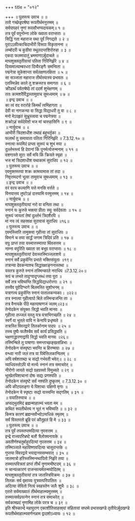 +++
title = "०१२"

+++
॥ पुलस्त्य उवाच ॥ ॥  
ततो गच्छेन्नृपश्रेष्ठ रूपतीर्थमनुत्तमम् ॥  
सर्वपापहरं नॄणां रूपसौभण्यदायकम्॥ १ ॥  
तत्र पूर्वं वपुर्नाम्ना लोके ख्याता वराप्सराः ॥  
सिद्धिं गता महाराज यथा पूर्वं निगद्यते ॥ २ ॥  
पुराऽऽसीत्काचिदाभीरी विरूपा विकृतानना ॥  
लम्बोदरी च कुग्रीवा स्थूलदन्तशिरोरुहा ॥ ३ ॥  
एकदा फलमादातुं भ्रममाणाऽर्बुदाचले ॥  
माघशुक्लतृतीयायां पतिता गिरिनिर्झरे ॥ ४ ॥  
दिव्यमाल्याम्बरधरा दिव्यैरङ्गैः समन्विता ॥  
पद्मनेत्रा सुकेशान्ता सर्वलक्षणलक्षिता ॥ ५ ॥  
सा सञ्जाता महाराज तीर्थस्यास्य प्रभावतः ॥  
एतस्मिन्नेव काले तु शक्रस्तत्र समागतः ॥ ६ ॥  
क्रीडार्थं पर्वतश्रेष्ठे तां ददर्श शुभेक्षणाम् ॥  
ततः कामशरैर्विद्धस्तामुवाच सुमध्यमाम् ॥ ७ ॥  
॥ इन्द्र उवाच ॥ ॥  
का त्वं वद वरारोहे किमर्थं त्वमिहागता ॥  
देवी वा नागकन्या वा सिद्धा विद्याधरी तु वा ॥ ८ ॥  
मनो मेऽपहृतं सुभ्रूस्त्वया च पद्मनेत्रया ॥  
शक्रोऽहं सर्वदेवेशो भज मां चारुहासिनि ॥ ९ ॥  
॥ नार्युवाच ॥ ॥  
आभीरी त्रिदशाधीश तथाहं बहुभर्तृका ॥  
फलार्थं तु समायाता पतिता गिरिनिर्झरे ॥ 7.3.12.१० ॥  
स्नात्वा रूपमिदं प्राप्ता सुरूपं च शुभं मया ॥  
दुर्ल्लभस्त्वं हि देवानां किं पुनर्मर्त्यजन्मनाम् ॥ ११ ॥  
वशगास्ते सुराः सर्वे मयि किं क्रियते स्पृहा ॥  
भज मां त्रिदशाधीश यथाकामं सुराधिप ॥ १२ ॥  
॥ पुलस्त्य उवाच ॥ ॥  
एवमुक्तस्तया शक्रः कामयामास तां तदा ॥  
निवृत्तमदनो भूत्वा तामुवाच सुमध्यमाम् ॥ १३ ॥  
॥ इन्द्र उवाच ॥ ॥  
वरं वरय कल्याणि यत्ते मनसि वर्त्तते ॥  
विनयात्तव तुष्टोऽहं दास्यामि वरमुत्तमम् ॥ १४ ॥  
॥ नार्युवाच ॥ ॥  
माघशुक्लतृतीयायां नरो वा वनिता तथा ॥  
स्नानं यः कुरुते भक्त्या प्रीताः स्युः सर्वदेवताः ॥ १५ ॥  
सुरूपं जायतां तेषां दुर्ल्लभं त्रिदशैरपि ॥  
मां नय त्वं सहस्राक्ष सुरावासं सुराधिप ॥१६॥  
॥ पुलस्त्य उवाच ॥ ॥  
एवमस्त्विति तामुक्त्वा गृहीत्वा तां सुराधिपः ॥  
विमाने च तया सार्द्धं जगाम त्रिदिवं प्रति ॥ १७ ॥  
वपुः प्राप्तं तया यस्मात्तस्मात्पा र्थिवसत्तम ॥  
नाम्ना वपुरिति ख्याता सा बभूव वराप्सराः ॥ १८ ॥  
माघशुक्लतृतीयायां देवास्तस्मिञ्जलाशये ॥  
स्नानं सर्वे प्रकुर्वन्ति प्रभाते भक्तिसंयुताः ॥१९॥  
तत्रान्या देवकन्याश्च सिद्धयक्षाङ्गनास्तथा ॥  
यस्तत्र कुरुते स्नानं तस्मिन्काले नराधिप ॥7.3.12.२०॥  
रूपं च लभते तादृग्यादृग्लब्धं तया पुरा ॥  
सर्वे तत्र भविष्यन्ति सिद्धविद्याधरोरगाः ॥ २१ ॥  
तस्यैव पूर्वदिग्भागे बिलमस्ति सुशोभनम् ॥  
यत्रागत्य प्रकुर्वन्ति स्नानं पातालकन्यकाः। ॥२२॥  
तत्र स्नात्वा गृहीत्वापो बिले तस्मिन्व्रजन्ति ताः ॥  
तत्र वैनायके पीठे महत्पाषाणजं जलम्॥२३॥  
तेनोदकेन संयुक्तः सिद्धो भवति मानवः ॥  
गृहीत्वा तज्जलं यस्तु यत्र यत्राभिगच्छति ॥ २४ ॥  
स्वर्गे वा भूतले वापि न केनापि प्रधृष्यते ॥  
तत्रास्ति विवरद्वारे तिलकोनाम पादपः ॥ २५ ॥  
तस्य पुष्पैः फलैश्चैव सर्वं कार्यं प्रसिद्ध्यति ॥  
भक्षणाद्धारणाद्वापि सिद्धो भवति मानवः ॥२६॥  
तस्मिन्बिले तु पाषाणाः समन्ताच्छङ्खसन्निभाः ॥  
तेनोदकेन संस्पृष्टा भवन्ति च हिरण्मयाः ॥ २७ ॥  
वन्ध्या नारी जलं तत्र या पिबेत्तिलकान्वितम् ॥  
अपि वर्षशताब्दा च सद्यो गर्भवती भवेत्॥ ॥ २८ ॥  
व्याधिग्रस्तोऽपि यो मर्त्त्यः स्नानं तत्र समाचरेत् ॥  
नीरोगो जायते सद्यो ग्रहग्रस्तो विमुच्यते ॥ २९ ॥  
भूतप्रेतपिशाचानां दोषः सद्यः प्रणश्यति ॥  
तेनोदकेन संस्पृष्टे सर्वं नश्यति दुष्कृतम् ॥ 7.3.12.३० ॥  
अपि कीटपतङ्गा ये पिशाचाः पक्षिणो मृगाः ॥  
तेनोदकेन ये स्पृष्टाः सद्यो यास्यन्ति सद्गतिम् ॥ ३१ ॥  
॥ ययातिरुवाच ॥ ॥  
अप्यद्भुतमिदं ब्रह्मन्माहात्म्यं भवता मम ॥  
कथितं रूपतीर्थस्य न भूतं न भविष्यति ॥ ॥ ३२ ॥  
किमत्र कारणं ब्रह्मन्सर्वेभ्योऽप्यधिकं स्मृतम् ॥  
सर्वं विस्तरतो ब्रूहि परं कौतूहलं हि मे ॥ ३३ ॥  
॥ पुलस्त्य उवाच ॥ ॥  
तत्र पूर्वं तपस्तप्तमदित्या नृपसत्तम ॥  
इन्द्रे राज्यपरिभ्रष्टे बलौ त्रैलोक्यनायके ॥  
अवतीर्णश्चतुर्बाहुरदित्यां नृपसत्तम ॥ ३४ ॥  
तस्मिञ्जाते महाविष्णावदित्या चासुरान्तके ॥  
गुप्तया विवरद्वारे भयाद्दानवसम्भवात् ॥ ३५ ॥  
जातमात्रो हरिस्तस्मिन्स्थापितो निर्झरे तया ॥  
तस्मात्पवित्रतां प्राप्तं तीर्थं नॄणामभीष्टदम् ॥ ३६ ॥  
न चान्यत्कारणं राजन्सत्यमेतन्मयोदितम् ॥  
माघशुक्लतृतीयायां तत्र जातस्त्रिविक्रमः ॥ ३७ ॥  
तिलकः सर्व वृक्षाग्र्यः पुत्रवत्परिपालितः ॥  
अदित्या सेवितो नित्यं स्वहस्तेन जलैः शुभैः ॥ ३८ ॥  
एतत्ते सर्वमाख्यातं तीर्थमाहात्म्यमुत्तमम् ॥  
तस्मात्सर्वप्रयत्नेन स्नानं तत्र समाचरेत् ॥  
सर्वकामप्रदं नॄणामिह लोके परत्र च ॥ ३९ ॥  
इति श्रीस्कान्दे महापुराण एकाशीतिसाहस्र्यां संहितायां सप्तमे प्रभासखण्डे तृतीयेऽर्बुदखण्डे रूपतीर्थमाहात्म्यवर्णनन्नाम द्वादशोऽध्यायः ॥ १२ ॥